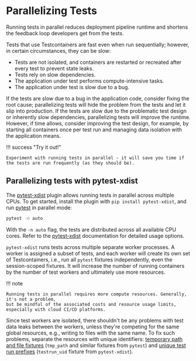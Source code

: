 # Parallelizing Tests

Running tests in parallel reduces deployment pipeline runtime and shortens the feedback loop developers get from the tests.

Tests that use Testcontainers are fast even when run sequentially; however, in certain circumstances, they can be slow:

- Tests are not isolated, and containers are restarted or recreated after every test to prevent state leaks.
- Tests rely on slow dependencies.
- The application under test performs compute-intensive tasks.
- The application under test is slow due to a bug.

If the tests are slow due to a bug in the application code, consider fixing the root cause;
parallelizing tests will hide the problem from the tests and let it slip into production.
If the tests are slow due to the problematic test design or inherently slow dependencies,
parallelizing tests will improve the runtime. However, if time allows, consider improving the test design,
for example, by starting all containers once per test run and managing data isolation with the application means.

!!! success "Try it out!"

    Experiment with running tests in parallel - it will save you time if the tests are run frequently (as they should be).

## Parallelizing tests with pytest-xdist

The [pytest-xdist](https://pytest-xdist.readthedocs.io/en/latest/index.html) plugin allows running tests in parallel across multiple CPUs.
To get started, install the plugin with `pip install pytest-xdist`,
and run [pytest](https://docs.pytest.org/en/latest/) in parallel mode:

```sh
pytest -n auto
```

With the `-n auto` flag, the tests are distributed across all available CPU cores.
Refer to the [pytest-xdist](https://pytest-xdist.readthedocs.io/en/latest/index.html) documentation for detailed usage options.

`pytest-xdist` runs tests across multiple separate worker processes.
A worker is assigned a subset of tests, and each worker will create its own set of Testcontainers,
i.e., run all `pytest` fixtures independently, even the session-scoped fixtures.
It will increase the number of running containers by the number of test workers and ultimately use more resources.

!!! note

    Running tests in parallel requires more compute resources. Generally, it's not a problem,
    but be mindful of the associated costs and resource usage limits, especially with cloud CI/CD platforms.

Since test workers are isolated, there shouldn't be any problems with test data leaks between the workers,
unless they're competing for the same global resources, e.g., writing to files with the same name.
To fix such problems, separate the resources with unique identifiers:
[temporary path and file fixtures](https://docs.pytest.org/en/latest/how-to/tmp_path.html) (`tmp_path` and similar fixtures from `pytest`)
and [unique test run prefixes](https://docs.pytest.org/en/latest/how-to/tmp_path.html)
(`testrun_uid` fixture from `pytest-xdist`).
